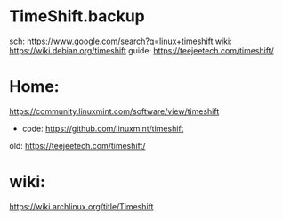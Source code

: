 # TimeShift.backup
sch: https://www.google.com/search?q=linux+timeshift wiki: https://wiki.debian.org/timeshift guide: https://teejeetech.com/timeshift/

# Home:
https://community.linuxmint.com/software/view/timeshift
- code: https://github.com/linuxmint/timeshift

old: https://teejeetech.com/timeshift/

# wiki:
https://wiki.archlinux.org/title/Timeshift

